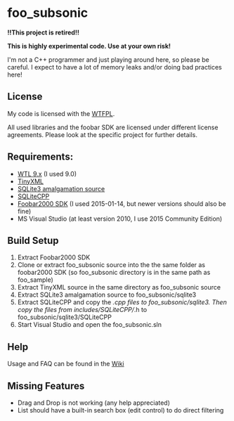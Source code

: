 # foo_subsonic

**!!This project is retired!!**

**This is highly experimental code. Use at your own risk!**


I'm not a C++ programmer and just playing around here, so please be careful.
I expect to have a lot of memory leaks and/or doing bad practices here!

## License
My code is licensed with the [WTFPL](http://www.wtfpl.net).

All used libraries and the foobar SDK are licensed under different license agreements.
Please look at the specific project for further details.

## Requirements:
* [WTL 9.x](http://wtl.sourceforge.net/) (I used 9.0) 
* [TinyXML](http://sourceforge.net/projects/tinyxml/)
* [SQLite3 amalgamation source](https://www.sqlite.org/download.html)
* [SQLiteCPP](https://github.com/SRombauts/SQLiteCpp)
* [Foobar2000 SDK](http://www.foobar2000.org/SDK) (I used 2015-01-14, but newer versions should also be fine)
* MS Visual Studio (at least version 2010, I use 2015 Community Edition)

## Build Setup
1. Extract Foobar2000 SDK
2. Clone or extract foo_subsonic source into the the same folder as foobar2000 SDK (so foo_subsonic directory is in the same path as foo_sample)
3. Extract TinyXML source in the same directory as foo_subsonic source
4. Extract SQLite3 amalgamation source to foo_subsonic/sqlite3
5. Extract SQLiteCPP and copy the *.cpp files to foo_subsonic/sqlite3. Then copy the files from includes/SQLiteCPP/*.h to foo_subsonic/sqlite3/SQLiteCPP
6. Start Visual Studio and open the foo_subsonic.sln


## Help
Usage and FAQ can be found in the [Wiki](https://github.com/hypfvieh/foo_subsonic/wiki)

## Missing Features
* Drag and Drop is not working (any help appreciated)
* List should have a built-in search box (edit control) to do direct filtering
